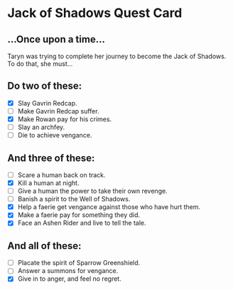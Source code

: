 # Jack of Shadows Quest Card

## ...Once upon a time...

Taryn was trying to complete her journey to become the Jack of Shadows.  To do that, she must...

## Do two of these:

- [X] Slay Gavrin Redcap.
- [ ] Make Gavrin Redcap suffer.
- [X] Make Rowan pay for his crimes.
- [ ] Slay an archfey.
- [ ] Die to achieve vengance.

## And three of these:

- [ ] Scare a human back on track.
- [X] Kill a human at night.
- [ ] Give a human the power to take their own revenge.
- [ ] Banish a spirit to the Well of Shadows.
- [X] Help a faerie get vengance against those who have hurt them.
- [X] Make a faerie pay for something they did.
- [X] Face an Ashen Rider and live to tell the tale.

## And all of these:

- [ ] Placate the spirit of Sparrow Greenshield.
- [ ] Answer a summons for vengance.
- [X] Give in to anger, and feel no regret.
